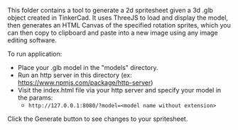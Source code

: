 This folder contains a tool to generate a 2d spritesheet given a 3d .glb object created in TinkerCad.  It uses ThreeJS to load and display the model, then generates an HTML Canvas of the specified rotation sprites, which you can then copy to clipboard and paste into a new image using any image editing software.

To run application:
- Place your .glb model in the "models" directory.
- Run an http server in this directory (ex: https://www.npmjs.com/package/http-server)
- Visit the index.html file via your http server and specify your model in the params:
  * `http://127.0.0.1:8080/?model=<model name without extension>`

Click the Generate button to see changes to your spritesheet.